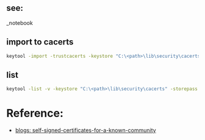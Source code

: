 ## see:
_notebook

## import to cacerts

```cmd
keytool -import -trustcacerts -keystore "C:\<path>\lib\security\cacerts" -storepass <password> -noprompt -alias <cer> -file <cer>.cer
```

## list

```cmd
keytool -list -v -keystore "C:\<path>\lib\security\cacerts" -storepass <password>
```

# Reference:
- [blogs: self-signed-certificates-for-a-known-community](https://blogs.oracle.com/java-platform-group/self-signed-certificates-for-a-known-community)
